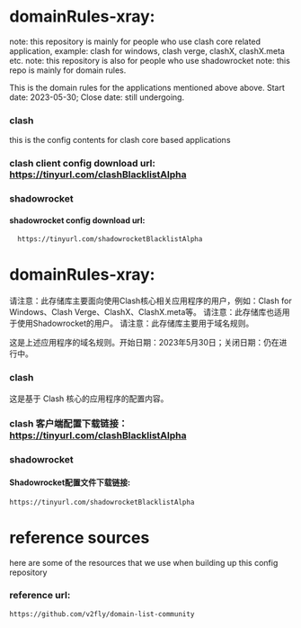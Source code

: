 # domainRules-xray:
  note: this repository is mainly for people who use clash core related application, example: clash for windows, clash verge, clashX, clashX.meta etc.
  note: this repository is also for people who use shadowrocket
  note: this repo is mainly for domain rules.
  
  This is the domain rules for the applications mentioned above above.  Start date: 2023-05-30; Close date: still undergoing.

  ### clash
  this is the config contents for clash core based applications
  ### clash client config download url: https://tinyurl.com/clashBlacklistAlpha

  ### shadowrocket
  #### shadowrocket config download url: 
      https://tinyurl.com/shadowrocketBlacklistAlpha



# domainRules-xray:
  请注意：此存储库主要面向使用Clash核心相关应用程序的用户，例如：Clash for Windows、Clash Verge、ClashX、ClashX.meta等。
  请注意：此存储库也适用于使用Shadowrocket的用户。
  请注意：此存储库主要用于域名规则。
  
  这是上述应用程序的域名规则。开始日期：2023年5月30日；关闭日期：仍在进行中。
      
  ### clash
  这是基于 Clash 核心的应用程序的配置内容。
  ### clash 客户端配置下载链接：https://tinyurl.com/clashBlacklistAlpha
    
  ### shadowrocket
  #### Shadowrocket配置文件下载链接:
    https://tinyurl.com/shadowrocketBlacklistAlpha

# reference sources
  here are some of the resources that we use when building up this config repository
  ### reference url:
    https://github.com/v2fly/domain-list-community

